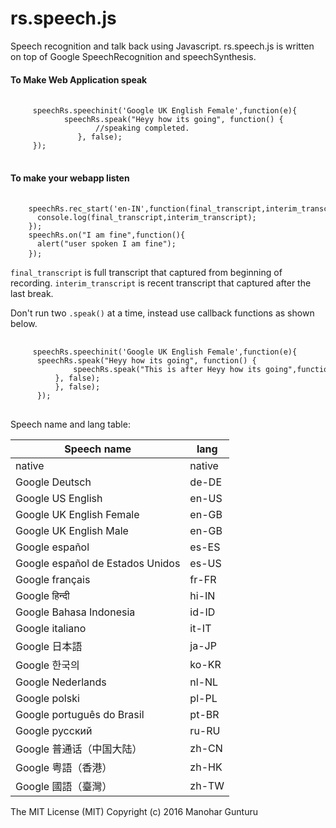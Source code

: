 # rs.speech.js
Speech recognition and talk back using Javascript.
rs.speech.js is written on top of Google SpeechRecognition and speechSynthesis.


<h4>To Make Web Application speak</h4>

 <pre> <code style="white-space: pre;">
     speechRs.speechinit('Google UK English Female',function(e){
	        speechRs.speak("Heyy how its going", function() {
                   //speaking completed.
               }, false);	  
     });
  </code> </pre>
  
  <h4>To make your webapp listen</h4>
  
  <pre> <code style="white-space: pre;">
    speechRs.rec_start('en-IN',function(final_transcript,interim_transcript){
      console.log(final_transcript,interim_transcript);
    });   
    speechRs.on("I am fine",function(){	
      alert("user spoken I am fine");
    });</code> </pre>

<p>
<code>final_transcript</code> is full transcript that captured from beginning of recording. <code>interim_transcript</code> is recent transcript that captured after the last break.
</p>

Don't run two <code>.speak()</code> at a time, instead use callback functions as shown below.
  
  <pre> <code style="white-space: pre;">
     speechRs.speechinit('Google UK English Female',function(e){
	  speechRs.speak("Heyy how its going", function() {
              speechRs.speak("This is after Heyy how its going",function(e) {	  
	      }, false); 
          }, false);	   
      });
  </code> </pre>
  
  
Speech name and lang table:

| Speech name             | lang          |
| ------------------------| ------------- |
| native                  |      native   |
| Google Deutsch          | de-DE         |
| Google US English       | en-US     |
| Google UK English Female| en-GB     |
| Google UK English Male  | en-GB |
| Google español          | es-ES  |
| Google español de Estados Unidos | es-US |
| Google français | fr-FR |
| Google हिन्दी | hi-IN |
| Google Bahasa Indonesia| id-ID |
| Google italiano | it-IT |
| Google 日本語 | ja-JP |
| Google 한국의 | ko-KR |
| Google Nederlands | nl-NL |
| Google polski | pl-PL |
| Google português do Brasil | pt-BR |
| Google русский | ru-RU |
| Google 普通话（中国大陆） | zh-CN |
| Google 粤語（香港）| zh-HK |
| Google 國語（臺灣）| zh-TW |  
  
  The MIT License (MIT)
  Copyright (c) 2016 Manohar Gunturu
